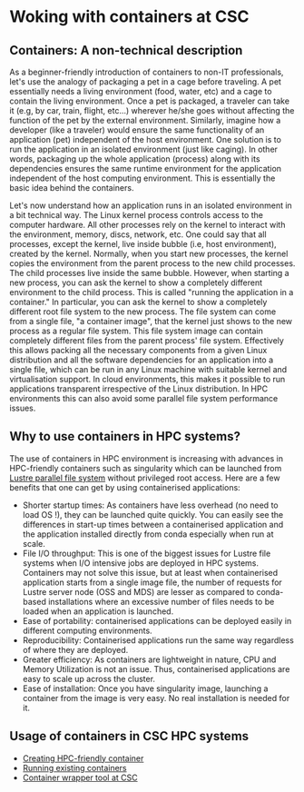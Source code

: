 # Woking with containers at CSC 

## Containers: A non-technical description 

As a beginner-friendly introduction of containers to non-IT professionals, let's use the analogy of packaging a pet 
in a cage before traveling. A pet essentially needs a living environment (food, water, etc) and a cage to contain the
living environment. Once a pet is packaged, a traveler can take it (e.g, by car, train, flight, etc...) wherever he/she goes 
without affecting the function of the pet by the external environment. Similarly, imagine how a developer (like a 
traveler) would ensure the same functionality of an application (pet) independent of the host environment. One 
solution is to run the application in an isolated environment (just like caging).  In other words, packaging 
up the whole application (process) along with its dependencies ensures the same runtime environment for the 
application independent of the host computing environment. This is essentially the basic idea behind the containers.

Let's now understand how an application runs in an isolated environment in a bit technical way. The Linux
kernel process controls access to the computer hardware. All other processes rely on the kernel to interact with the 
environment, memory, discs, network, etc. One could say that all processes, except the kernel, live inside bubble 
(i.e, host environment), created by the kernel. Normally, when you start new processes, the kernel copies the environment 
from the parent process to the new child processes. The child processes live inside the same bubble. However, when 
starting a new process, you can ask the kernel to show a completely different environment to the child process. This 
is called "running the application in a container." In particular, you can ask the kernel to show a completely different
root file system to the new process. The file system can come from a single file, "a container image", that the kernel 
just shows to the new process as a regular file system. This file system image can contain completely different files 
from the parent process' file system. Effectively this allows packing all the necessary components from a given Linux 
distribution and all the software dependencies for an application into a single file, which can be run in any Linux 
machine with suitable kernel and virtualisation support. In cloud environments, this makes it possible to run applications
transparent irrespective of the Linux distribution.  In HPC environments this can also avoid some parallel file system
performance issues.

## Why to use containers in HPC systems?

The use of containers in HPC environment is increasing with advances in HPC-friendly containers such as singularity which 
can be launched from [Lustre parallel file system](https://docs.csc.fi/computing/lustre/) without privileged root access. 
Here are a few benefits that one can get by using containerised applications:

- Shorter startup times: As containers have less overhead (no need to load OS !), they can be launched quite quickly. 
  You can easily see the differences in start-up times between a containerised application and the application installed 
  directly from conda especially when run at scale. 
- File I/O throughput:  This is one of the biggest issues for Lustre file systems when I/O intensive jobs are deployed in 
  HPC systems. Containers may not solve this issue, but at least when containerised application starts from a single image file, 
  the number of requests for Lustre server node (OSS and MDS) are lesser as compared to conda-based installations where an 
  excessive number of files needs to be loaded when an application is launched.
- Ease of portability: containerised applications can be deployed easily in different computing environments.
- Reproducibility: Containerised applications run the same way regardless of where they are deployed.
- Greater efficiency: As containers are lightweight in nature, CPU and Memory Utilization is not an issue. Thus, containerised
  applications are easy to scale up across the cluster.
- Ease of installation: Once you have singularity image, launching a container from the image is very easy. No real installation
  is needed for it.

## Usage of containers in CSC HPC systems

- [Creating HPC-friendly container](creating.md)
- [Running existing containers](https://docs.csc.fi/computing/containers/run-existing/)
- [Container wrapper tool at CSC](https://docs.csc.fi/computing/containers/tykky)


